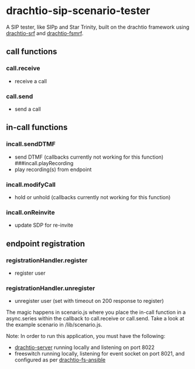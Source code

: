 # drachtio-sip-scenario-tester
A SIP tester, like SIPp and Star Trinity, built on the drachtio framework using [drachtio-srf](https://github.com/davehorton/drachtio-srf) and [drachtio-fsmrf](https://github.com/davehorton/drachtio-fsmrf).  

## call functions
### call.receive
  - receive a call
### call.send
  - send a call

## in-call functions
### incall.sendDTMF
  - send DTMF (callbacks currently not working for this function)
###incall.playRecording
  - play recording(s) from endpoint
### incall.modifyCall
  - hold or unhold (callbacks currently not working for this function)
### incall.onReinvite
  - update SDP for re-invite

## endpoint registration
### registrationHandler.register
  - register user
### registrationHandler.unregister
  - unregister user (set with timeout on 200 response to register)

The magic happens in scenario.js where you place the in-call function in a async.series within the callback to call.receive or call.send. Take a look at the example scenario in /lib/scenario.js.

Note: In order to run this application, you must have the following:
* [drachtio-server](https://github.com/davehorton/drachtio-server) running locally and listening on port 8022
* freeswitch running locally, listening for event socket on port 8021, and configured as per [drachtio-fs-ansible](https://github.com/byoungdale/drachtio-fs-ansible)
